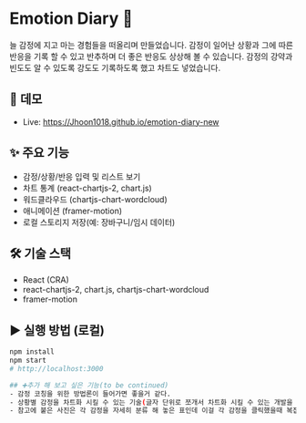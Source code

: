 # Emotion Diary 🫥

늘 감정에 지고 마는 경험들을 떠올리며 만들었습니다. 감정이 일어난 상황과 그에 따른 반응을 기록 할 수 있고 반추하며 더 좋은 반응도 상상해 볼 수 있습니다. 감정의 강약과 빈도도 알 수 있도록 강도도 기록하도록 했고 차트도 넣었습니다.

## 🚀 데모
- Live: https://Jhoon1018.github.io/emotion-diary-new

## ✨ 주요 기능
- 감정/상황/반응 입력 및 리스트 보기
- 차트 통계 (react-chartjs-2, chart.js)
- 워드클라우드 (chartjs-chart-wordcloud)
- 애니메이션 (framer-motion)
- 로컬 스토리지 저장(예: 장바구니/임시 데이터)

## 🛠 기술 스택
- React (CRA)
- react-chartjs-2, chart.js, chartjs-chart-wordcloud
- framer-motion

## ▶️ 실행 방법 (로컬)
```bash
npm install
npm start
# http://localhost:3000

## ➕추가 해 보고 싶은 기능(to be continued)
- 감정 코칭을 위한 방법론이 들어가면 좋을거 같다.
- 상황별 감정을 차트화 시킬 수 있는 기술(글자 단위로 쪼개서 차트화 시킬 수 있는 개발을 도전했으나 실패) 
- 참고에 붙은 사진은 각 감정을 자세히 분류 해 놓은 표인데 이걸 각 감정을 클릭했을때 복잡하지 않게 브레인 스토밍 처럼 펼칠 수 있으면 좋겠다(hover로 해 보면 좋을거 같다)
